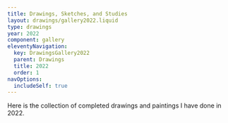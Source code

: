 ```yaml
---
title: Drawings, Sketches, and Studies
layout: drawings/gallery2022.liquid
type: drawings
year: 2022
component: gallery
eleventyNavigation:
  key: DrawingsGallery2022
  parent: Drawings
  title: 2022
  order: 1
navOptions:
  includeSelf: true
---
```


Here is the collection of completed drawings and paintings I have done in 2022.
